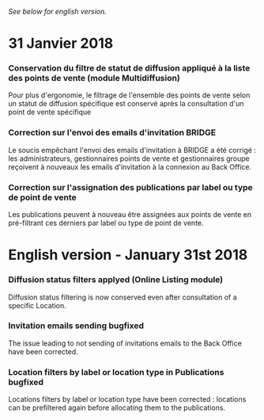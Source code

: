 *See below for english version.*

# 31 Janvier 2018

### Conservation du filtre de statut de diffusion appliqué à la liste des points de vente (module Multidiffusion)
Pour plus d'ergonomie, le filtrage de l'ensemble des points de vente selon un statut de diffusion spécifique est conservé après la consultation d'un point de vente spécifique

### Correction sur l'envoi des emails d'invitation BRIDGE
Le soucis empêchant l'envoi des emails d'invitation à BRIDGE a été corrigé : les administrateurs, gestionnaires points de vente et gestionnaires groupe reçoivent à nouveaux les emails d'invitation à la connexion au Back Office.

### Correction sur l'assignation des publications par label ou type de point de vente
Les publications peuvent à nouveau être assignées aux points de vente en pré-filtrant ces derniers par label ou type de point de vente.

# English version - January 31st 2018

### Diffusion status filters applyed (Online Listing module)
Diffusion status filtering is now conserved even after consultation of a specific Location.

### Invitation emails sending bugfixed
The issue leading to not sending of invitations emails to the Back Office have been corrected.

### Location filters by label or location type in Publications bugfixed
Locations filters by label or location type have been corrected : locations can be prefiltered again before allocating them to the publications.
